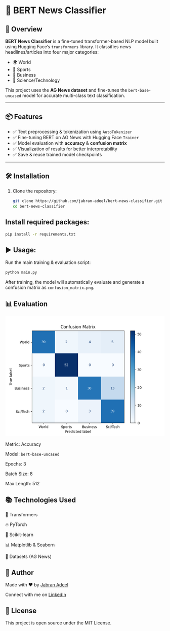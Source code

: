 # 📰 BERT News Classifier

## 🚀 Overview

**BERT News Classifier** is a fine-tuned transformer-based NLP model built using Hugging Face’s `transformers` library. It classifies news headlines/articles into four major categories:

- 🌍 World  
- 🏈 Sports  
- 💼 Business  
- 🧪 Science/Technology  

This project uses the **AG News dataset** and fine-tunes the `bert-base-uncased` model for accurate multi-class text classification.

---

## 📦 Features

- ✅ Text preprocessing & tokenization using `AutoTokenizer`
- ✅ Fine-tuning BERT on AG News with Hugging Face `Trainer`
- ✅ Model evaluation with **accuracy** & **confusion matrix**
- ✅ Visualization of results for better interpretability
- ✅ Save & reuse trained model checkpoints

---

## 🛠️ Installation

1. Clone the repository:
   ```bash
   git clone https://github.com/jabran-adeel/bert-news-classifier.git
   cd bert-news-classifier
   
## Install required packages:
```bash
pip install -r requirements.txt
```
## ▶️ Usage:
Run the main training & evaluation script:
```bash
python main.py
```
After training, the model will automatically evaluate and generate a confusion matrix as `confusion_matrix.png`.

## 📊 Evaluation
<p align="center"> <img src="confusion_matrix.png" alt="Confusion Matrix" width="600"/> </p>

Metric: Accuracy

Model: `bert-base-uncased`

Epochs: 3

Batch Size: 8

Max Length: 512

## 📚 Technologies Used
🤗 Transformers

🔥 PyTorch

🧠 Scikit-learn

📊 Matplotlib & Seaborn

📑 Datasets (AG News)

## 🙌 Author
Made with ❤️ by [Jabran Adeel](https://github.com/jabran-adeel)

Connect with me on [LinkedIn](https://www.linkedin.com/in/jabran-adeel/)

## 📁 License
This project is open source under the MIT License.
